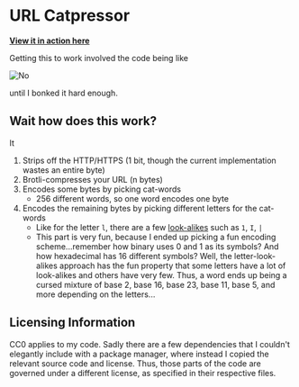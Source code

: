 # URL Catpressor

[**View it in action here**](https://stefnotch.github.io/url-catpressor/)

Getting this to work involved the code being like  

![No](https://c.tenor.com/LAHdIKYb2U8AAAAd/cat-glitch.gif)

until I bonked it hard enough.

## Wait how does this work?

It 
1. Strips off the HTTP/HTTPS (1 bit, though the current implementation wastes an entire byte)
2. Brotli-compresses your URL (n bytes)
3. Encodes some bytes by picking cat-words
    - 256 different words, so one word encodes one byte
4. Encodes the remaining bytes by picking different letters for the cat-words
    - Like for the letter `l`, there are a few [look-alikes](https://en.wikipedia.org/wiki/Homoglyph) such as `1`, `I`, `|`
    - This part is very fun, because I ended up picking a fun encoding scheme...remember how binary uses 0 and 1 as its symbols? And how hexadecimal has 16 different symbols? Well, the letter-look-alikes approach has the fun property that some letters have a lot of look-alikes and others have very few. Thus, a word ends up being a cursed mixture of base 2, base 16, base 23, base 11, base 5, and more depending on the letters...

  
## Licensing Information

CC0 applies to my code. Sadly there are a few dependencies that I couldn't elegantly include with a package manager, where instead I copied the relevant source code and license.
Thus, those parts of the code are governed under a different license, as specified in their respective files.
